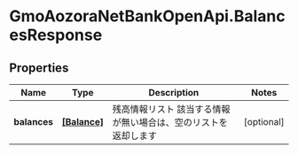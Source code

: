 # GmoAozoraNetBankOpenApi.BalancesResponse

## Properties
Name | Type | Description | Notes
------------ | ------------- | ------------- | -------------
**balances** | [**[Balance]**](Balance.md) | 残高情報リスト 該当する情報が無い場合は、空のリストを返却します  | [optional] 


